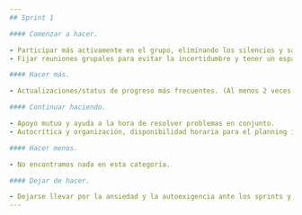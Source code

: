 ```yaml
---
## Sprint 1

#### Comenzar a hacer.

- Participar más activamente en el grupo, eliminando los silencios y salvando las dudas.
- Fijar reuniones grupales para evitar la incertidumbre y tener un espacio definido en que la mayoría esté disponible.

#### Hacer más.

- Actualizaciones/status de progreso más frecuentes. (Al menos 2 veces por semana).

#### Continuar haciendo.

- Apoyo mutuo y ayuda a la hora de resolver problemas en conjunto.
- Autocrítica y organización, disponibilidad horaria para el planning inicial.

#### Hacer menos.

- No encontramos nada en esta categoría.

#### Dejar de hacer.

- Dejarse llevar por la ansiedad y la autoexigencia ante los sprints y tareas asignadas.
---
```

